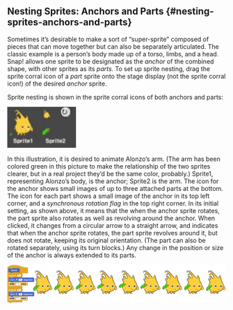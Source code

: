 ## Nesting Sprites: Anchors and Parts {#nesting-sprites-anchors-and-parts}

Sometimes it’s desirable to make a sort of “super-sprite” composed of pieces that can move together but can also be separately articulated. The classic example is a person’s body made up of a torso, limbs, and a head. Snap! allows one sprite to be designated as the _anchor_ of the combined shape, with other sprites as its _parts._ To set up sprite nesting, drag the sprite corral icon of a _part_ sprite onto the stage display (not the sprite corral icon!) of the desired _anchor_ sprite.

Sprite nesting is shown in the sprite corral icons of both anchors and parts:

![image](images/Image_024.jpg)

In this illustration, it is desired to animate Alonzo’s arm. (The arm has been colored green in this picture to make the relationship of the two sprites clearer, but in a real project they’d be the same color, probably.) Sprite1, representing Alonzo’s body, is the anchor; Sprite2 is the arm. The icon for the anchor shows small images of up to three attached parts at the bottom. The icon for each part shows a small image of the anchor in its top left corner, and a _synchronous rotation flag_ in the top right corner. In its initial setting, as shown above, it means that the when the anchor sprite rotates, the part sprite also rotates as well as revolving around the anchor. When clicked, it changes from a circular arrow to a straight arrow, and indicates that when the anchor sprite rotates, the part sprite revolves around it, but does not rotate, keeping its original orientation. (The part can also be rotated separately, using its turn blocks.) Any change in the position or size of the anchor is always extended to its parts.

![image](images/Image_025.png)